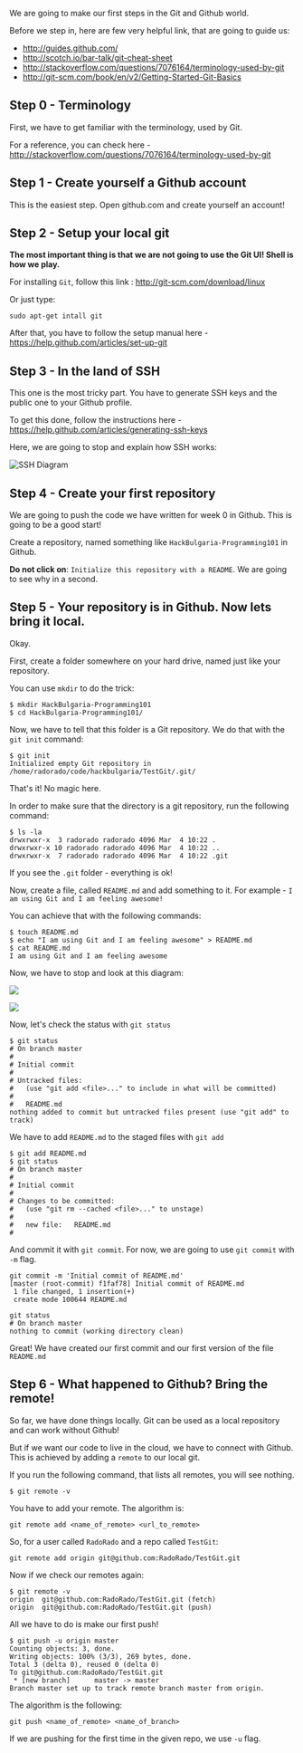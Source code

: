We are going to make our first steps in the Git and Github world.

Before we step in, here are few very helpful link, that are going to guide us:

* http://guides.github.com/
* http://scotch.io/bar-talk/git-cheat-sheet
* http://stackoverflow.com/questions/7076164/terminology-used-by-git
* http://git-scm.com/book/en/v2/Getting-Started-Git-Basics

## Step 0 - Terminology

First, we have to get familiar with the terminology, used by Git.

For a reference, you can check here - http://stackoverflow.com/questions/7076164/terminology-used-by-git

## Step 1 - Create yourself a Github account

This is the easiest step. Open github.com and create yourself an account!

## Step 2 - Setup your local git

__The most important thing is that we are not going to use the Git UI! Shell is how we play.__

For installing ```Git```, follow this link : http://git-scm.com/download/linux

Or just type:

```
sudo apt-get intall git
```

After that, you have to follow the setup manual here - https://help.github.com/articles/set-up-git

## Step 3 - In the land of SSH

This one is the most tricky part. You have to generate SSH keys and the public one to your Github profile.

To get this done, follow the instructions here - https://help.github.com/articles/generating-ssh-keys

Here, we are going to stop and explain how SSH works:

![SSH Diagram](http://images.devshed.com/wh/stories/sshprivatepublickey1.jpg)

## Step 4 - Create your first repository

We are going to push the code we have written for week 0 in Github. This is going to be a good start!

Create a repository, named something like ```HackBulgaria-Programming101``` in Github.

__Do not click on__: ```Initialize this repository with a README```. We are going to see why in a second.

## Step 5 - Your repository is in Github. Now lets bring it local.

Okay.

First, create a folder somewhere on your hard drive, named just like your repository.

You can use ```mkdir``` to do the trick:

```
$ mkdir HackBulgaria-Programming101
$ cd HackBulgaria-Programming101/
```

Now, we have to tell that this folder is a Git repository. We do that with the ```git init``` command:

```
$ git init
Initialized empty Git repository in /home/radorado/code/hackbulgaria/TestGit/.git/
```

That's it! No magic here.

In order to make sure that the directory is a git repository, run the following command:

```
$ ls -la
drwxrwxr-x  3 radorado radorado 4096 Mar  4 10:22 .
drwxrwxr-x 10 radorado radorado 4096 Mar  4 10:22 ..
drwxrwxr-x  7 radorado radorado 4096 Mar  4 10:22 .git
```

If you see the ```.git``` folder - everything is ok!

Now, create a file, called ```README.md``` and add something to it. For example - ```I am using Git and I am feeling awesome!```

You can achieve that with the following commands:

```
$ touch README.md
$ echo "I am using Git and I am feeling awesome" > README.md
$ cat README.md
I am using Git and I am feeling awesome
```

Now, we have to stop and look at this diagram:


![](http://i.stack.imgur.com/zLTpo.png)

![](http://progit.couchone.com/progit/_design/chacon/figures/18333fig0201-tn.png)

Now, let's check the status with ```git status```

```
$ git status
# On branch master
#
# Initial commit
#
# Untracked files:
#   (use "git add <file>..." to include in what will be committed)
#
#   README.md
nothing added to commit but untracked files present (use "git add" to track)
```

We have to add ```README.md``` to the staged files with ```git add```

```
$ git add README.md
$ git status
# On branch master
#
# Initial commit
#
# Changes to be committed:
#   (use "git rm --cached <file>..." to unstage)
#
#   new file:   README.md
#
```

And commit it with ```git commit```.
For now, we are going to use ```git commit``` with ```-m``` flag.

```
git commit -m 'Initial commit of README.md'
[master (root-commit) f1faf78] Initial commit of README.md
 1 file changed, 1 insertion(+)
 create mode 100644 README.md
```

```
git status
# On branch master
nothing to commit (working directory clean)
```

Great! We have created our first commit and our first version of the file ```README.md```


## Step 6 - What happened to Github? Bring the remote!

So far, we have done things locally. Git can be used as a local repository and can work without Github!

But if we want our code to live in the cloud, we have to connect with Github.
This is achieved by adding a ```remote``` to our local git.

If you run the following command, that lists all remotes, you will see nothing.

```
$ git remote -v
```

You have to add your remote. The algorithm is:

```
git remote add <name_of_remote> <url_to_remote>
```

So, for a user called ```RadoRado``` and a repo called ```TestGit```:

```
git remote add origin git@github.com:RadoRado/TestGit.git
```

Now if we check our remotes again:

```
$ git remote -v
origin  git@github.com:RadoRado/TestGit.git (fetch)
origin  git@github.com:RadoRado/TestGit.git (push)
```

All we have to do is make our first push!

```
$ git push -u origin master
Counting objects: 3, done.
Writing objects: 100% (3/3), 269 bytes, done.
Total 3 (delta 0), reused 0 (delta 0)
To git@github.com:RadoRado/TestGit.git
 * [new branch]      master -> master
Branch master set up to track remote branch master from origin.
```

The algorithm is the following:

```
git push <name_of_remote> <name_of_branch>
```

If we are pushing for the first time in the given repo, we use ```-u``` flag.
